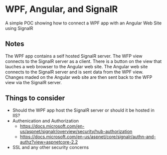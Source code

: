 # WPF, Angular, and SignalR 
A simple POC showing how to connect a WPF app with an Angular Web Site using SignalR

## Notes
The WPF app contains a self hosted SignalR server.  The WFP view connects to the SignalR server as a client.  There is a button on the view that lauches a web browser to the Angular web site.  The Angular web site connects to the SignalR server and is sent data from the WPF view.  Changes maded on the Angular web site are then sent back to the WFP view via the SignalR server.

## Things to consider
- Should the WPF app host the SignalR server or should it be hosted in IIS?
- Authenication and Authorization
  - https://docs.microsoft.com/en-us/aspnet/signalr/overview/security/hub-authorization
  - https://docs.microsoft.com/en-us/aspnet/core/signalr/authn-and-authz?view=aspnetcore-2.2
 - SSL and any other security concerns